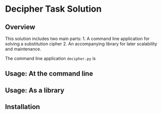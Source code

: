 Decipher Task Solution
======================


Overview
--------
This solution includes two main parts: 
    1. A command line application for solving a substitution cipher
    2. An accompanying library for later scalability and maintenance.

The command line application `decipher.py` is 

Usage: At the command line
-------------------

Usage: As a library
------------

Installation
------------

